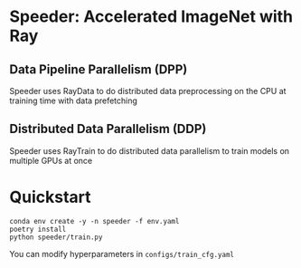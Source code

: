# Speeder: Accelerated ImageNet with Ray

## Data Pipeline Parallelism (DPP)
Speeder uses RayData to do distributed data preprocessing on the CPU at training time with data prefetching

## Distributed Data Parallelism (DDP)
Speeder uses RayTrain to do distributed data parallelism to train models on multiple GPUs at once

# Quickstart

```
conda env create -y -n speeder -f env.yaml
poetry install
python speeder/train.py
```

You can modify hyperparameters in `configs/train_cfg.yaml`
